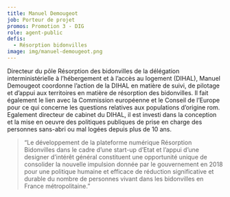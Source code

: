 ```yaml
---
title: Manuel Demougeot
job: Porteur de projet
promos: Promotion 3 - DIG
role: agent-public
defis:
  - Résorption bidonvilles
image: img/manuel-demougeot.png
---
```

Directeur du pôle Résorption des bidonvilles de la délégation interministérielle à l’hébergement et à l’accès au logement (DIHAL), Manuel Demougeot coordonne l’action de la DIHAL en matière de suivi, de pilotage et d’appui aux territoires en matière de résorption des bidonvilles. Il fait également le lien avec la Commission européenne et le Conseil de l’Europe pour ce qui concerne les questions relatives aux populations d’origine rom. Egalement directeur de cabinet du DIHAL, il est investi dans la conception et la mise en oeuvre des politiques publiques de prise en charge des personnes sans-abri ou mal logées depuis plus de 10 ans.

> “Le développement de la plateforme numérique Résorption Bidonvilles dans le cadre d’une start-up d’Etat et l’appui d’une designer d’intérêt général constituent une opportunité unique de consolider la nouvelle impulsion donnée par le gouvernement en 2018 pour une politique humaine et efficace de réduction significative et durable du nombre de personnes vivant dans les bidonvilles en France métropolitaine.”